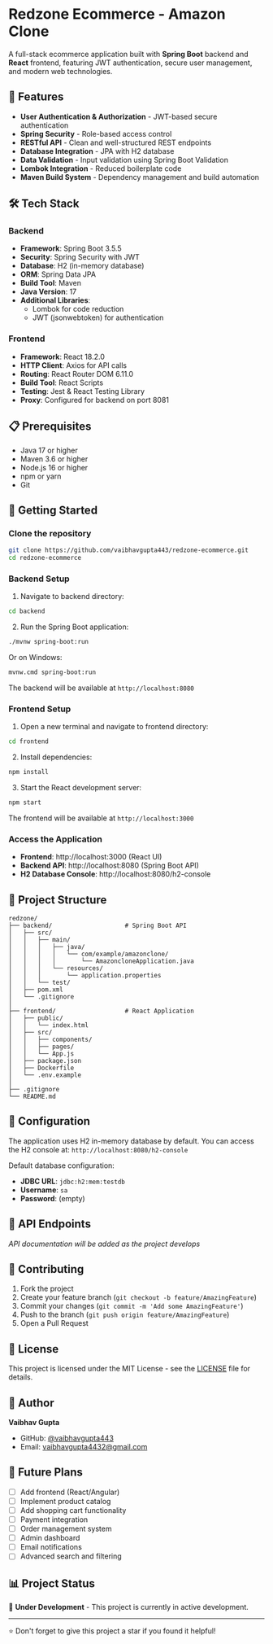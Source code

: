 # Redzone Ecommerce - Amazon Clone

A full-stack ecommerce application built with **Spring Boot** backend and **React** frontend, featuring JWT authentication, secure user management, and modern web technologies.

## 🚀 Features

- **User Authentication & Authorization** - JWT-based secure authentication
- **Spring Security** - Role-based access control
- **RESTful API** - Clean and well-structured REST endpoints
- **Database Integration** - JPA with H2 database
- **Data Validation** - Input validation using Spring Boot Validation
- **Lombok Integration** - Reduced boilerplate code
- **Maven Build System** - Dependency management and build automation

## 🛠️ Tech Stack

### Backend
- **Framework**: Spring Boot 3.5.5
- **Security**: Spring Security with JWT
- **Database**: H2 (in-memory database)
- **ORM**: Spring Data JPA
- **Build Tool**: Maven
- **Java Version**: 17
- **Additional Libraries**: 
  - Lombok for code reduction
  - JWT (jsonwebtoken) for authentication

### Frontend
- **Framework**: React 18.2.0
- **HTTP Client**: Axios for API calls
- **Routing**: React Router DOM 6.11.0
- **Build Tool**: React Scripts
- **Testing**: Jest & React Testing Library
- **Proxy**: Configured for backend on port 8081

## 📋 Prerequisites

- Java 17 or higher
- Maven 3.6 or higher
- Node.js 16 or higher
- npm or yarn
- Git

## 🚀 Getting Started

### Clone the repository
```bash
git clone https://github.com/vaibhavgupta443/redzone-ecommerce.git
cd redzone-ecommerce
```

### Backend Setup
1. Navigate to backend directory:
```bash
cd backend
```

2. Run the Spring Boot application:
```bash
./mvnw spring-boot:run
```

Or on Windows:
```bash
mvnw.cmd spring-boot:run
```

The backend will be available at `http://localhost:8080`

### Frontend Setup
1. Open a new terminal and navigate to frontend directory:
```bash
cd frontend
```

2. Install dependencies:
```bash
npm install
```

3. Start the React development server:
```bash
npm start
```

The frontend will be available at `http://localhost:3000`

### Access the Application
- **Frontend**: http://localhost:3000 (React UI)
- **Backend API**: http://localhost:8080 (Spring Boot API)
- **H2 Database Console**: http://localhost:8080/h2-console

## 📁 Project Structure

```
redzone/
├── backend/                    # Spring Boot API
│   ├── src/
│   │   ├── main/
│   │   │   ├── java/
│   │   │   │   └── com/example/amazonclone/
│   │   │   │       └── AmazoncloneApplication.java
│   │   │   └── resources/
│   │   │       └── application.properties
│   │   └── test/
│   ├── pom.xml
│   └── .gitignore
│
├── frontend/                   # React Application  
│   ├── public/
│   │   └── index.html
│   ├── src/
│   │   ├── components/
│   │   ├── pages/
│   │   └── App.js
│   ├── package.json
│   ├── Dockerfile
│   └── .env.example
│
├── .gitignore
└── README.md
```

## 🔧 Configuration

The application uses H2 in-memory database by default. You can access the H2 console at:
`http://localhost:8080/h2-console`

Default database configuration:
- **JDBC URL**: `jdbc:h2:mem:testdb`
- **Username**: `sa`
- **Password**: (empty)

## 🚀 API Endpoints

*API documentation will be added as the project develops*

## 🤝 Contributing

1. Fork the project
2. Create your feature branch (`git checkout -b feature/AmazingFeature`)
3. Commit your changes (`git commit -m 'Add some AmazingFeature'`)
4. Push to the branch (`git push origin feature/AmazingFeature`)
5. Open a Pull Request

## 📝 License

This project is licensed under the MIT License - see the [LICENSE](LICENSE) file for details.

## 👤 Author

**Vaibhav Gupta**
- GitHub: [@vaibhavgupta443](https://github.com/vaibhavgupta443)
- Email: vaibhavgupta4432@gmail.com

## 🎯 Future Plans

- [ ] Add frontend (React/Angular)
- [ ] Implement product catalog
- [ ] Add shopping cart functionality
- [ ] Payment integration
- [ ] Order management system
- [ ] Admin dashboard
- [ ] Email notifications
- [ ] Advanced search and filtering

## 📊 Project Status

🚧 **Under Development** - This project is currently in active development.

---

⭐ Don't forget to give this project a star if you found it helpful!
